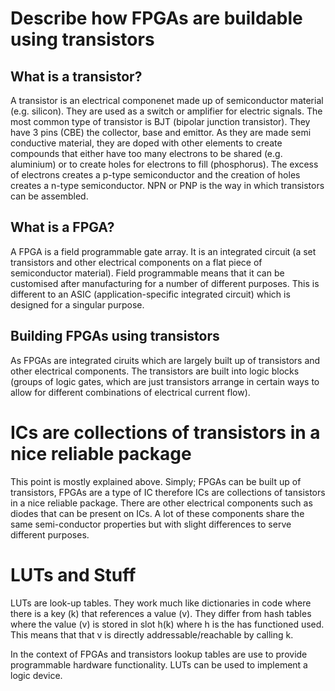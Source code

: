 # Describe how FPGAs are buildable using transistors
## What is a transistor?
A transistor is an electrical componenet made up of semiconductor material (e.g. silicon). They are used as a switch or amplifier for electric signals. The most common type of transistor is BJT (bipolar junction transistor). They have 3 pins (CBE) the collector, base and emittor. As they are made semi conductive material, they are doped with other elements to create compounds that either have too many electrons to be shared (e.g. aluminium) or to create holes for electrons to fill (phosphorus). The excess of electrons creates a p-type semiconductor and the creation of holes creates a n-type semiconductor. NPN or PNP is the way in which transistors can be assembled.

## What is a FPGA?
A FPGA is a field programmable gate array. It is an integrated circuit (a set transistors and other electrical components on a flat piece of semiconductor material). Field programmable means that it can be customised after manufacturing for a number of different purposes. This is different to an ASIC (application-specific integrated circuit) which is designed for a singular purpose.

## Building FPGAs using transistors
As FPGAs are integrated ciruits which are largely built up of transistors and other electrical components. The transistors are built into logic blocks (groups of logic gates, which are just transistors arrange in certain ways to allow for different combinations of electrical current flow). 

# ICs are collections of transistors in a nice reliable package
This point is mostly explained above. Simply; FPGAs can be built up of transistors, FPGAs are a type of IC therefore ICs are collections of tansistors in a nice reliable package. There are other electrical components such as diodes that can be present on ICs. A lot of these components share the same semi-conductor properties but with slight differences to serve different purposes. 

# LUTs and Stuff
LUTs are look-up tables. They work much like dictionaries in code where there is a key (k) that references a value (v). They differ from hash tables where the value (v) is stored in slot h(k) where h is the has functioned used. This means that that v is directly addressable/reachable by calling k.

In the context of FPGAs and transistors lookup tables are use to provide programmable hardware functionality. LUTs can be used to implement a logic device.
